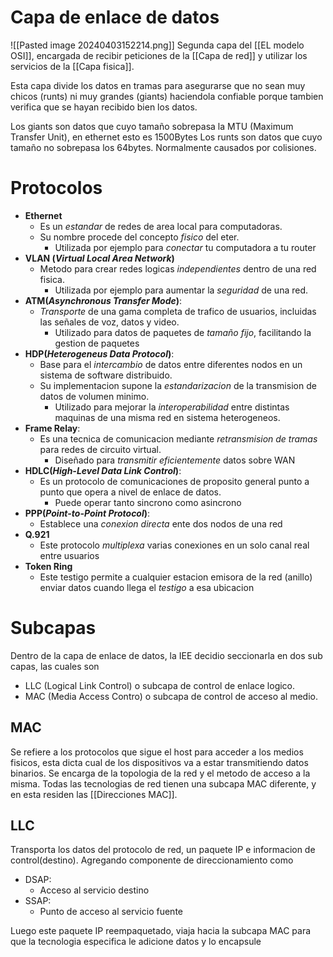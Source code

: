 # Capa de enlace de datos
![[Pasted image 20240403152214.png]]
Segunda capa del [[EL modelo OSI]], encargada de recibir peticiones de la [[Capa de red]] y utilizar los servicios de la [[Capa fisica]].

Esta capa divide los datos en tramas para asegurarse que no sean muy chicos (runts) ni muy grandes (giants) haciendola confiable porque tambien verifica que se hayan recibido bien los datos.

Los giants son datos que cuyo tamaño sobrepasa la MTU (Maximum Transfer Unit), en ethernet esto es 1500Bytes
Los runts son datos que cuyo tamaño no sobrepasa los 64bytes. Normalmente causados por colisiones.
# Protocolos
- **Ethernet**
	- Es un *estandar* de redes de area local para computadoras.
	- Su nombre procede del concepto *fisico* del eter.
		- Utilizada por ejemplo para *conectar* tu computadora a tu router
- **VLAN (*Virtual Local Area Network*)**
	- Metodo para crear redes logicas *independientes* dentro de una red fisica.
		- Utilizada por ejemplo para aumentar la *seguridad* de una red.
- **ATM(*Asynchronous Transfer Mode*)**:
	- *Transporte* de una gama completa de trafico de usuarios, incluidas las señales de voz, datos y video.
		- Utilizado para datos de paquetes de *tamaño fijo*, facilitando la gestion de paquetes
- **HDP(*Heterogeneus Data Protocol*)**:
	- Base para el *intercambio* de datos entre diferentes nodos en un sistema de software distribuido. 
	- Su implementacion supone la *estandarizacion* de la transmision de datos de volumen minimo.
		- Utilizado para mejorar la *interoperabilidad* entre distintas maquinas de una misma red en sistema heterogeneos.
- **Frame Relay**:
	- Es una tecnica de comunicacion mediante *retransmision de tramas* para redes de circuito virtual.
		- Diseñado para *transmitir eficientemente* datos sobre WAN
- **HDLC(*High-Level Data Link Control*)**:
	- Es un protocolo de comunicaciones de proposito general punto a punto que opera a nivel de enlace de datos.
		- Puede operar tanto sincrono como asincrono
- **PPP(*Point-to-Point Protocol*)**:
	- Establece una *conexion directa* ente dos nodos de una red
- **Q.921**
	- Este protocolo *multiplexa* varias conexiones en un solo canal real entre usuarios
- **Token Ring**
	- Este testigo permite a cualquier estacion emisora de la red (anillo) enviar datos cuando llega el *testigo* a esa ubicacion

# Subcapas

Dentro de la capa de enlace de datos, la IEE decidio seccionarla en dos sub capas, las cuales son
- LLC (Logical Link Control) o subcapa de control de enlace logico.
- MAC (Media Access Contro) o subcapa de control de acceso al medio.

## MAC

Se refiere a los protocolos que sigue el host para acceder a los medios fisicos, esta dicta cual de los dispositivos va a estar transmitiendo datos binarios. Se encarga de la topologia de la red y el metodo de acceso a la misma. Todas las tecnologias de red tienen una subcapa MAC diferente, y en esta residen las [[Direcciones MAC]].

## LLC
Transporta los datos del protocolo de red, un paquete IP e informacion de control(destino). Agregando componente de direccionamiento como

- DSAP:
	- Acceso al servicio destino
- SSAP:
	- Punto de acceso al servicio fuente

Luego este paquete IP reempaquetado, viaja hacia la subcapa MAC para que la tecnologia especifica le adicione datos y lo encapsule